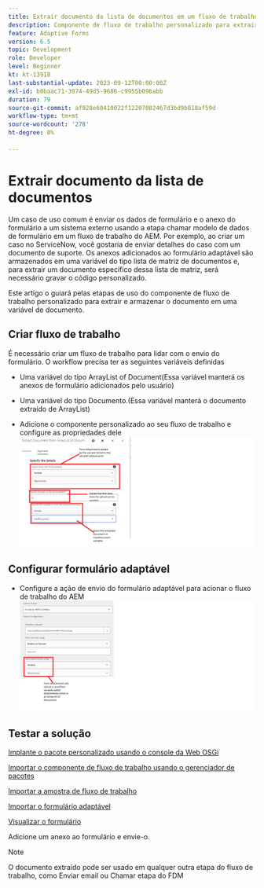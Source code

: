 ```yaml
---
title: Extrair documento da lista de documentos em um fluxo de trabalho do AEM
description: Componente de fluxo de trabalho personalizado para extrair um documento específico de uma lista de documentos
feature: Adaptive Forms
version: 6.5
topic: Development
role: Developer
level: Beginner
kt: kt-13918
last-substantial-update: 2023-09-12T00:00:00Z
exl-id: b0baac71-3074-49d5-9686-c9955b096abb
duration: 79
source-git-commit: af928e60410022f12207082467d3bd9b818af59d
workflow-type: tm+mt
source-wordcount: '278'
ht-degree: 0%

---
```


# Extrair documento da lista de documentos

Um caso de uso comum é enviar os dados de formulário e o anexo do formulário a um sistema externo usando a etapa chamar modelo de dados de formulário em um fluxo de trabalho do AEM. Por exemplo, ao criar um caso no ServiceNow, você gostaria de enviar detalhes do caso com um documento de suporte. Os anexos adicionados ao formulário adaptável são armazenados em uma variável do tipo lista de matriz de documentos e, para extrair um documento específico dessa lista de matriz, será necessário gravar o código personalizado.

Este artigo o guiará pelas etapas de uso do componente de fluxo de trabalho personalizado para extrair e armazenar o documento em uma variável de documento.

## Criar fluxo de trabalho

É necessário criar um fluxo de trabalho para lidar com o envio do formulário. O workflow precisa ter as seguintes variáveis definidas

* Uma variável do tipo ArrayList of Document(Essa variável manterá os anexos de formulário adicionados pelo usuário)
* Uma variável do tipo Documento.(Essa variável manterá o documento extraído de ArrayList)

* Adicione o componente personalizado ao seu fluxo de trabalho e configure as propriedades dele
  ![extract-item-workflow](assets/extract-document-array-list.png)

## Configurar formulário adaptável

* Configure a ação de envio do formulário adaptável para acionar o fluxo de trabalho do AEM
  ![ação de envio](assets/store-attachments.png)

## Testar a solução

[Implante o pacote personalizado usando o console da Web OSGi](assets/ExtractItemsFromArray.core-1.0.0-SNAPSHOT.jar)

[Importar o componente de fluxo de trabalho usando o gerenciador de pacotes](assets/Extract-item-from-documents-list.zip)

[Importar a amostra de fluxo de trabalho](assets/extract-item-sample-workflow.zip)

[Importar o formulário adaptável](assets/test-attachment-extractions-adaptive-form.zip)

[Visualizar o formulário](http://localhost:4502/content/dam/formsanddocuments/testattachmentsextractions/jcr:content?wcmmode=disabled)

Adicione um anexo ao formulário e envie-o.

>[!NOTE]
>
>O documento extraído pode ser usado em qualquer outra etapa do fluxo de trabalho, como Enviar email ou Chamar etapa do FDM
